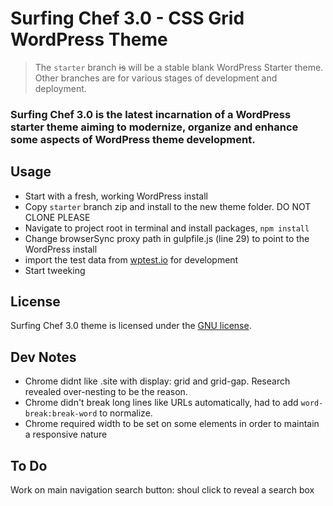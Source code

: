 # Surfing Chef 3.0 - CSS Grid WordPress Theme

> The `starter` branch ~~is~~ will be a stable blank WordPress Starter theme. Other branches are for various stages of development and deployment.

###  Surfing Chef 3.0 is the latest incarnation of a WordPress starter theme aiming to modernize, organize and enhance some aspects of WordPress theme development.

## Usage
- Start with a fresh, working WordPress install   
- Copy `starter` branch zip and install to the new theme folder.  DO NOT CLONE PLEASE   
- Navigate to project root in terminal and install packages, `npm install`   
- Change browserSync proxy path in gulpfile.js (line 29) to point to the WordPress install  
- import the test data from [wptest.io](http://wptest.io/) for development  
- Start tweeking  

## License
Surfing Chef 3.0 theme is licensed under the [GNU license](https://www.gnu.org/licenses/old-licenses/gpl-2.0.html).  

## Dev Notes
- Chrome didnt like .site with display: grid and grid-gap.  Research revealed over-nesting to be the reason. 
- Chrome didn't break long lines like URLs automatically, had to add `word-break:break-word` to normalize.
- Chrome required width to be set on some elements in order to maintain a responsive nature  

## To Do  
Work on main navigation search button:  shoul click to reveal a search box
